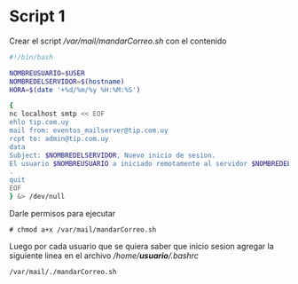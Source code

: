 # Script 1

Crear el script */var/mail/mandarCorreo.sh* con el contenido
``` bash
#!/bin/bash

NOMBREUSUARIO=$USER
NOMBREDELSERVIDOR=$(hostname)
HORA=$(date '+%d/%m/%y %H:%M:%S')

{
nc localhost smtp << EOF
ehlo tip.com.uy
mail from: eventos_mailserver@tip.com.uy
rcpt to: admin@tip.com.uy
data
Subject: $NOMBREDELSERVIDOR, Nuevo inicio de sesion.
El usuario $NOMBREUSUARIO a iniciado remotamente al servidor $NOMBREDELSERVIDOR a las $HORA
.
quit
EOF
} &> /dev/null
```

Darle permisos para ejecutar
```
# chmod a+x /var/mail/mandarCorreo.sh
```

Luego por cada usuario que se quiera saber que inicio sesion agregar la siguiente linea en el archivo */home/**usuario**/.bashrc*
```
/var/mail/./mandarCorreo.sh
```
